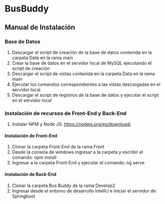 # BusBuddy

## Manual de Instalación 

### Base de Datos
1. Descargar el script de creación de la base de datos contenida en la carpeta Data en la rama main
2. Crear la base de datos en el servidor local de MySQL ejecutando el script de creación
3. Descargar el script de vistas contenida en la carpeta Data en la rama main
4. Ejecutar los comandos correspondientes a las vistas descargadas en el servidor local
5. Descargar el script de registros de la base de datos y ejecutar el script en el servidor local

### Instalación de recursos de Front-End y Back-End
1. Instalar NPM y Node JS: https://nodejs.org/es/download/

#### Instalación de Front-End
1. Clonar la carpeta Front-End de la rama Front
2. Desde la consola de windows ingresar a la carpeta y escribir el comando: npm install
3. Ingresar a la carpeta Front-End y ejecutar el comando: ng serve

#### Instalación de Back-End
1. Clonar la carpeta Bus Buddy de la rama Develop2
2. Ingresar desde el entorno de desarrollo IntellIJ e iniciar el servidor de Springboot
